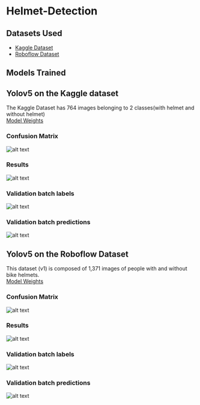 # Helmet-Detection

## Datasets Used
+ <a href="https://www.kaggle.com/andrewmvd/helmet-detection">Kaggle Dataset</a>
+ <a href="https://universe.roboflow.com/bike-helmets/bike-helmet-detection-2vdjo">Roboflow Dataset</a>

## Models Trained
## Yolov5 on the Kaggle dataset
The Kaggle Dataset has 764 images belonging to 2 classes(with helmet and without helmet)
<br>
<a href="https://github.com/mudit14224/Helmet-Detection/tree/main/Models/model%201/weights">Model Weights</a>
### Confusion Matrix
![alt text](https://github.com/mudit14224/Helmet-Detection/blob/main/Images/cm_m1.png)
### Results
![alt text](https://github.com/mudit14224/Helmet-Detection/blob/main/Images/results_m1.png)
### Validation batch labels
![alt text](https://github.com/mudit14224/Helmet-Detection/blob/main/Images/val_batch0_labels_m1.jpg)
### Validation batch predictions
![alt text](https://github.com/mudit14224/Helmet-Detection/blob/main/Images/val_batch0_pred_m1.jpg)

## Yolov5 on the Roboflow Dataset
This dataset (v1) is composed of 1,371 images of people with and without bike helmets.
<br>
<a href="https://github.com/mudit14224/Helmet-Detection/tree/main/Models/model%202/weights">Model Weights</a>
### Confusion Matrix
![alt text](https://github.com/mudit14224/Helmet-Detection/blob/main/Images/cm_m2.png)
### Results
![alt text](https://github.com/mudit14224/Helmet-Detection/blob/main/Images/results_m2.png)
### Validation batch labels
![alt text](https://github.com/mudit14224/Helmet-Detection/blob/main/Images/val_batch0_labels_m2.jpg)
### Validation batch predictions
![alt text](https://github.com/mudit14224/Helmet-Detection/blob/main/Images/val_batch0_pred_m2.jpg)
